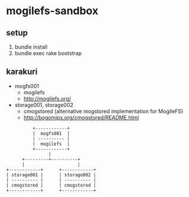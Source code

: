 mogilefs-sandbox
===

setup
---

1. bundle install
1. bundle exec rake bootstrap

karakuri
---

- mogfs001
  - mogilefs
  - http://mogilefs.org/
- storage001, storage002
  - cmogstored (alternative mogstored implementation for MogileFS)
  - http://bogomips.org/cmogstored/README.html

```text
          +------------+
          |  mogfs001  |
          | ---------- |
          |  mogilefs  |
          +------------+
                |
      +---------+----------+
      |                    |
+------------+      +------------+
| storage001 |      | storage002 |
| ---------- |      | ---------- |
| cmogstored |      | cmogstored |
+------------+      +------------+
```
